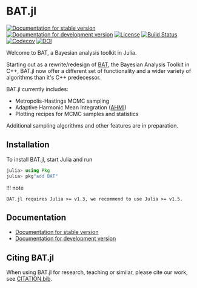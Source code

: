 # BAT.jl

[![Documentation for stable version](https://img.shields.io/badge/docs-stable-blue.svg)](https://bat.github.io/BAT.jl/stable)
[![Documentation for development version](https://img.shields.io/badge/docs-dev-blue.svg)](https://bat.github.io/BAT.jl/dev)
[![License](http://img.shields.io/badge/license-MIT-brightgreen.svg?style=flat)](LICENSE.md)
[![Build Status](https://github.com/bat/BAT.jl/workflows/CI/badge.svg?branch=master)](https://github.com/bat/BAT.jl/actions?query=workflow%3ACI)
[![Codecov](https://codecov.io/gh/bat/BAT.jl/branch/master/graph/badge.svg)](https://codecov.io/gh/bat/BAT.jl)
[![DOI](https://zenodo.org/badge/DOI/10.5281/zenodo.2587213.svg)](https://doi.org/10.5281/zenodo.2587213)

Welcome to BAT, a Bayesian analysis toolkit in Julia.

Starting out as a rewrite/redesign of [BAT](https://github.com/bat/bat), the Bayesian Analysis Toolkit in C++, BAT.jl now offer a different set of functionality and a wider variety of algorithms than it's C++ predecessor.

BAT.jl currently includes:

* Metropolis-Hastings MCMC sampling
* Adaptive Harmonic Mean Integration ([AHMI](https://arxiv.org/abs/1808.08051))
* Plotting recipes for MCMC samples and statistics

Additional sampling algorithms and other features are in preparation.


## Installation

To install BAT.jl, start Julia and run

```julia
julia> using Pkg
julia> pkg"add BAT"
```

!!! note

    BAT.jl requires Julia >= v1.3, we recommend to use Julia >= v1.5.


## Documentation

* [Documentation for stable version](https://bat.github.io/BAT.jl/stable)
* [Documentation for development version](https://bat.github.io/BAT.jl/dev)


## Citing BAT.jl

When using BAT.jl for research, teaching or similar, please cite our work, see [CITATION.bib](CITATION.bib).
